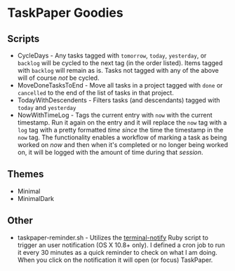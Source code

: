 # TaskPaper Goodies

## Scripts

- CycleDays - Any tasks tagged with `tomorrow`, `today`, `yesterday`, or `backlog` will be cycled to the next tag (in the order listed). Items tagged with `backlog` will remain as is. Tasks not tagged with any of the above will of course _not_ be cycled.
- MoveDoneTasksToEnd - Move all tasks in a project tagged with `done` or `cancelled` to the end of the list of tasks in that project.
- TodayWithDescendents - Filters tasks (and descendants) tagged with `today` and `yesterday`
- NowWithTimeLog - Tags the current entry with `now` with the current timestamp. Run it again on the entry and it will replace the `now` tag with a `log` tag with a pretty formatted _time since_ the time the timestamp in the `now` tag. The functionality enables a workflow of marking a task as being worked on _now_ and then when it's completed or no longer being worked on, it will be logged with the amount of time during that _session_.

## Themes

- Minimal
- MinimalDark

## Other

- taskpaper-reminder.sh - Utilizes the [terminal-notify](https://github.com/alloy/terminal-notifier) Ruby script to trigger an user notification (OS X 10.8+ only). I defined a cron job to run it every 30 minutes as a quick reminder to check on what I am doing. When you click on the notification it will open (or focus) TaskPaper.
